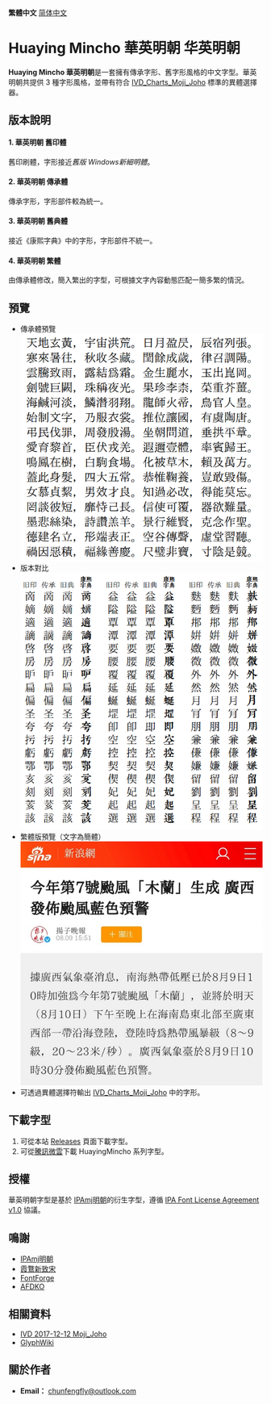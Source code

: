 **繁體中文** [简体中文](README-SC.md#Huaying-Mincho-华英明朝-華英明朝)
# Huaying Mincho 華英明朝 华英明朝
**Huaying Mincho 華英明朝**是一套擁有傳承字形、舊字形風格的中文字型。華英明朝共提供 3 種字形風格，並帶有符合 [IVD_Charts_Moji_Joho](https://unicode.org/ivd/data/2017-12-12/IVD_Charts_Moji_Joho.pdf) 標準的異體選擇器。
## 版本說明
#### 1. 華英明朝 舊印體
舊印刷體，字形接近*舊版 Windows新細明體*。
#### 2. 華英明朝 傳承體
傳承字形，字形部件較為統一。
#### 3. 華英明朝 舊典體
接近《康熙字典》中的字形，字形部件不統一。
#### 4. 華英明朝 繁體
由傳承體修改，簡入繁出的字型，可根據文字內容動態匹配一簡多繁的情況。
## 預覽
* 傳承體預覽  
![image](./pic/hy0001.png)  
* 版本對比  
![image](./pic/hy0002.png)  
* 繁體版預覽（文字為簡體）  
![image](./pic/hy0001.jpg)  
* 可透過異體選擇符輸出 [IVD_Charts_Moji_Joho](https://unicode.org/ivd/data/2017-12-12/IVD_Charts_Moji_Joho.pdf) 中的字形。  

## 下載字型
1. 可從本站 [Releases](../../releases) 頁面下載字型。
2. 可從[騰訊微雲](https://share.weiyun.com/VEoOc5xK)下載 HuayingMincho 系列字型。
## 授權
華英明朝字型是基於 [IPAmj明朝](https://moji.or.jp/mojikiban/font/)的衍生字型，遵循 [IPA Font License Agreement v1.0](./LICENSE.txt) 協議。
## 鳴謝
* [IPAmj明朝](https://moji.or.jp/mojikiban/font/)
* [霞鶩新致宋](https://github.com/lxgw/LxgwNeoZhiSong)
* [FontForge](https://github.com/fontforge/fontforge)
* [AFDKO](https://github.com/adobe-type-tools/afdko/)
## 相關資料
* [IVD 2017-12-12 Moji_Joho](https://unicode.org/ivd/data/2017-12-12/IVD_Charts_Moji_Joho.pdf)
* [GlyphWiki](https://glyphwiki.org/)
## 關於作者
- **Email：** chunfengfly@outlook.com
